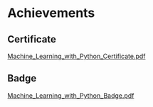 

# Achievements
## Certificate
[Machine_Learning_with_Python_Certificate.pdf](https://prod-files-secure.s3.us-west-2.amazonaws.com/03e82b26-cccb-4906-bb56-adabcbdc0655/0f35a87e-0c16-48ac-af62-4e4cc34c6a19/Machine_Learning_with_Python_Certificate.pdf?X-Amz-Algorithm=AWS4-HMAC-SHA256&X-Amz-Content-Sha256=UNSIGNED-PAYLOAD&X-Amz-Credential=ASIAZI2LB46655M5XATW%2F20250208%2Fus-west-2%2Fs3%2Faws4_request&X-Amz-Date=20250208T041703Z&X-Amz-Expires=3600&X-Amz-Security-Token=IQoJb3JpZ2luX2VjEGwaCXVzLXdlc3QtMiJHMEUCIQDsouB2tN336lvmjkiJYlm%2BcFprBUHx%2FbedCcnUeLzSwwIgJYNQ514s59murFYSnBhN3dZ8XajE8A4M8PRbcQrkCi4qiAQIhf%2F%2F%2F%2F%2F%2F%2F%2F%2F%2FARAAGgw2Mzc0MjMxODM4MDUiDBwKgICFCFJqCKSPRircA2Zh2Zpl7jAz08eoeXaoTC4c0zNnBE%2BfyNDvMT0ooZT%2BV7xPKz%2BCnUiCIL7J2qK%2BN8s%2FIiKgWl8dHl%2BZcaN710qzu1cn4nOywpxwnf3Zbk7a4ZoMKSJojE210CGWFVWKPXrU2rM8YcALHhWrbD9APkiduo2ZuDMWAb9IJs7KjyKqOU%2BuhRZr1MkrZ9BPJya3y%2BYrFlcZnXaYWdKgiUlmhQcSPCr1VYkM7b%2Fge1h%2BHU94DpKTEHxxaxkjOCEN5C8Ch9rvoLdrbkhP%2B%2BsXXWrpSuUN5g%2FQy7UvyFQbem%2FNHCcfOMt%2F15Z8Sw%2FNssnd6ESTOE3mYJuiu%2F8Iyym8hKVwVuIgVukUiT%2BjTvkTOq9l6Uw69dyyFOgqRUkc5BbnefLh0Hu%2FK%2ByIMxoy6gEFxrHAfEpRakn1XOwxpBNuK9VM68zih7yV8ZnI1SZ19NQWpZnriKvMVXTw82gTmzNEm6dMnEm1Vu1CLB5ZDcPFClyZwudMb%2FxccOcUk9btVFQAimcLnD80liilYdlJFvofxWwfcKakDjCmuYuH1QKOscuqZ8pJJQwpfB5upQUDTu3MKi6IT%2Fq9P5PD%2FEWERVp%2BgXJgI%2FSm5fI2tgTmhBhF2p5gy%2F%2BPpjncXhSOyvA%2BFnY4MNCym70GOqUB%2FH5mkhrrlwKX%2FHsIuEFG37m6YzYs6mF4lme5WSofHd%2BYNLfc66rBk%2B0llvh%2F7ND1p3%2B5SfDMLfxfqbmEGhzrGI7ivMqacdIm9eAi2Ryybvn6beNap3k%2BIF64c7A0D20PoQHGUBP3oBd8Pw%2FzY5wPUgOh9Bgwh%2ByQfPUlDJarIMIlbXzeJWfqW1u9K3j4gLn6EmPTBaNzyLBKTLmTUBwYC6rOKF7D&X-Amz-Signature=0739dfca35ea13ef7ef6d86b69e09d6b9ef507260c28a0bff302adcea5e86b5e&X-Amz-SignedHeaders=host&x-id=GetObject)
## Badge
[Machine_Learning_with_Python_Badge.pdf](https://prod-files-secure.s3.us-west-2.amazonaws.com/03e82b26-cccb-4906-bb56-adabcbdc0655/ff622a22-73d6-44e3-9c7b-e89a8e61b7aa/Machine_Learning_with_Python_Badge.pdf?X-Amz-Algorithm=AWS4-HMAC-SHA256&X-Amz-Content-Sha256=UNSIGNED-PAYLOAD&X-Amz-Credential=ASIAZI2LB46655M5XATW%2F20250208%2Fus-west-2%2Fs3%2Faws4_request&X-Amz-Date=20250208T041703Z&X-Amz-Expires=3600&X-Amz-Security-Token=IQoJb3JpZ2luX2VjEGwaCXVzLXdlc3QtMiJHMEUCIQDsouB2tN336lvmjkiJYlm%2BcFprBUHx%2FbedCcnUeLzSwwIgJYNQ514s59murFYSnBhN3dZ8XajE8A4M8PRbcQrkCi4qiAQIhf%2F%2F%2F%2F%2F%2F%2F%2F%2F%2FARAAGgw2Mzc0MjMxODM4MDUiDBwKgICFCFJqCKSPRircA2Zh2Zpl7jAz08eoeXaoTC4c0zNnBE%2BfyNDvMT0ooZT%2BV7xPKz%2BCnUiCIL7J2qK%2BN8s%2FIiKgWl8dHl%2BZcaN710qzu1cn4nOywpxwnf3Zbk7a4ZoMKSJojE210CGWFVWKPXrU2rM8YcALHhWrbD9APkiduo2ZuDMWAb9IJs7KjyKqOU%2BuhRZr1MkrZ9BPJya3y%2BYrFlcZnXaYWdKgiUlmhQcSPCr1VYkM7b%2Fge1h%2BHU94DpKTEHxxaxkjOCEN5C8Ch9rvoLdrbkhP%2B%2BsXXWrpSuUN5g%2FQy7UvyFQbem%2FNHCcfOMt%2F15Z8Sw%2FNssnd6ESTOE3mYJuiu%2F8Iyym8hKVwVuIgVukUiT%2BjTvkTOq9l6Uw69dyyFOgqRUkc5BbnefLh0Hu%2FK%2ByIMxoy6gEFxrHAfEpRakn1XOwxpBNuK9VM68zih7yV8ZnI1SZ19NQWpZnriKvMVXTw82gTmzNEm6dMnEm1Vu1CLB5ZDcPFClyZwudMb%2FxccOcUk9btVFQAimcLnD80liilYdlJFvofxWwfcKakDjCmuYuH1QKOscuqZ8pJJQwpfB5upQUDTu3MKi6IT%2Fq9P5PD%2FEWERVp%2BgXJgI%2FSm5fI2tgTmhBhF2p5gy%2F%2BPpjncXhSOyvA%2BFnY4MNCym70GOqUB%2FH5mkhrrlwKX%2FHsIuEFG37m6YzYs6mF4lme5WSofHd%2BYNLfc66rBk%2B0llvh%2F7ND1p3%2B5SfDMLfxfqbmEGhzrGI7ivMqacdIm9eAi2Ryybvn6beNap3k%2BIF64c7A0D20PoQHGUBP3oBd8Pw%2FzY5wPUgOh9Bgwh%2ByQfPUlDJarIMIlbXzeJWfqW1u9K3j4gLn6EmPTBaNzyLBKTLmTUBwYC6rOKF7D&X-Amz-Signature=f8faefb792c440262c569266ce7c6459fb353772bdc67deb3cc77177df55fd7e&X-Amz-SignedHeaders=host&x-id=GetObject)